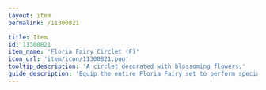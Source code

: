 ```yaml
---
layout: item
permalink: /11300821

title: Item
id: 11300821
item_name: 'Floria Fairy Circlet (F)'
icon_url: 'item/icon/11300821.png'
tooltip_description: 'A circlet decorated with blossoming flowers.'
guide_description: 'Equip the entire Floria Fairy set to perform special animations.'
---
```

